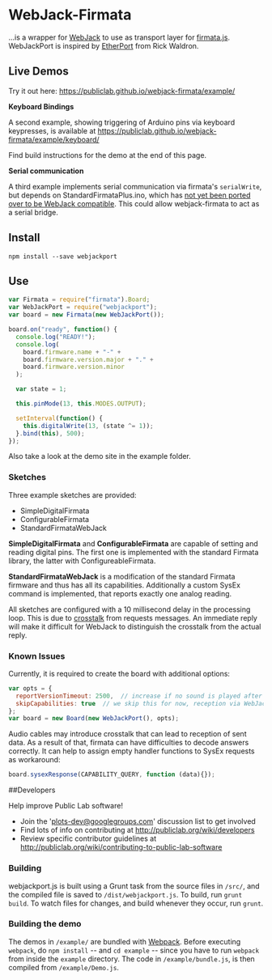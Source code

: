 WebJack-Firmata
====

...is a wrapper for [WebJack](https://github.com/publiclab/webjack) to use as transport layer for [firmata.js](https://github.com/firmata/firmata.js). WebJackPort is inspired by [EtherPort](https://github.com/rwaldron/etherport) from Rick Waldron.

## Live Demos

Try it out here: https://publiclab.github.io/webjack-firmata/example/

__Keyboard Bindings__

A second example, showing triggering of Arduino pins via keyboard keypresses, is available at https://publiclab.github.io/webjack-firmata/example/keyboard/

Find build instructions for the demo at the end of this page.

__Serial communication__

A third example implements serial communication via firmata's `serialWrite`, but depends on StandardFirmataPlus.ino, which has [not yet been ported over to be WebJack compatible](https://github.com/publiclab/webjack-firmata/issues/19). This could allow webjack-firmata to act as a serial bridge.


## Install
```
npm install --save webjackport
```


## Use
```js
var Firmata = require("firmata").Board;
var WebJackPort = require("webjackport");
var board = new Firmata(new WebJackPort());

board.on("ready", function() {
  console.log("READY!");
  console.log(
    board.firmware.name + "-" +
    board.firmware.version.major + "." +
    board.firmware.version.minor
  );

  var state = 1;

  this.pinMode(13, this.MODES.OUTPUT);

  setInterval(function() {
    this.digitalWrite(13, (state ^= 1));
  }.bind(this), 500);
});
```
Also take a look at the demo site in the example folder.

### Sketches

Three example sketches are provided:

- SimpleDigitalFirmata
- ConfigurableFirmata
- StandardFirmataWebJack

__SimpleDigitalFirmata__ and __ConfigurableFirmata__ are capable of setting and reading digital pins. The first one is implemented with the standard Firmata library, the latter with ConfigureableFirmata.

__StandardFirmataWebJack__ is a modification of the standard Firmata firmware and thus has all its capabilities. Additionally a custom SysEx command is implemented, that reports exactly one analog reading.

All sketches are configured with a 10 millisecond delay in the processing loop. This is due to [crosstalk](https://en.wikipedia.org/wiki/Crosstalk) from requests messages. An immediate reply will make it difficult for WebJack to distinguish the crosstalk from the actual reply. 


### Known Issues
Currently, it is required to create the board with additional options:

```js
var opts = {
  reportVersionTimeout: 2500,  // increase if no sound is played after loading the site
  skipCapabilities: true  // we skip this for now, reception via WebJack is not reliable enough
};
var board = new Board(new WebJackPort(), opts);
```

Audio cables may introduce crosstalk that can lead to reception of sent data. As a result of that, firmata can have difficulties to decode answers correctly. It can help to assign empty handler functions to SysEx requests as workaround:

```js
board.sysexResponse(CAPABILITY_QUERY, function (data){});
``` 


##Developers

Help improve Public Lab software!

* Join the 'plots-dev@googlegroups.com' discussion list to get involved
* Find lots of info on contributing at http://publiclab.org/wiki/developers
* Review specific contributor guidelines at http://publiclab.org/wiki/contributing-to-public-lab-software


### Building

webjackport.js is built using a Grunt task from the source files in `/src/`, and the compiled file is saved to `/dist/webjackport.js`. To build, run `grunt build`. To watch files for changes, and build whenever they occur, run `grunt`. 

### Building the demo

The demos in `/example/` are bundled with [Webpack](https://webpack.github.io/). Before executing `webpack`, do `npm install` -- and `cd example` -- since you have to run `webpack` from inside the `example` directory. The code in `/example/bundle.js`, is then compiled from `/example/Demo.js`. 

